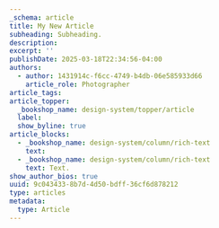 ```yaml
---
_schema: article
title: My New Article
subheading: Subheading.
description:
excerpt: ''
publishDate: 2025-03-18T22:34:56-04:00
authors:
  - author: 1431914c-f6cc-4749-b4db-06e585933d66
    article_role: Photographer
article_tags:
article_topper:
  _bookshop_name: design-system/topper/article
  label:
  show_byline: true
article_blocks:
  - _bookshop_name: design-system/column/rich-text
    text:
  - _bookshop_name: design-system/column/rich-text
    text: Text.
show_author_bios: true
uuid: 9c043433-8b7d-4d50-bdff-36cf6d878212
type: articles
metadata:
  type: Article
---
```

